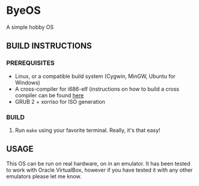 # ByeOS
A simple hobby OS
## BUILD INSTRUCTIONS

### PREREQUISITES
* Linux, or a compatible build system (Cygwin, MinGW, Ubuntu for Windows)
* A cross-compiler for i686-elf (instructions on how to build a cross compiler can be found [here](https://wiki.osdev.org/GCC_Cross-Compiler)
* GRUB 2 + xorriso for ISO generation 
### BUILD
1. Run `make` using your favorite terminal. Really, it's that easy!

## USAGE
This OS can be run on real hardware, on in an emulator. It has been tested to work with Oracle VirtualBox, however if you have tested it with any other emulators please let me know.
